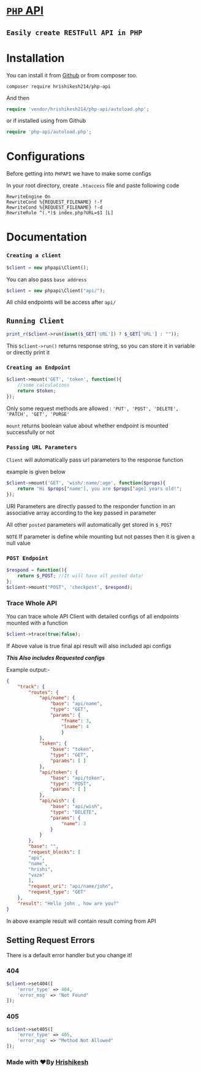 # [`PHP` API](https://github.com/hrishikesh214/php-api)
## ```Easily create RESTFull API in PHP```

# Installation
You can install it from [Github](https://github.com/hrishikesh214/php-api) or from composer too.
```apacheconf
composer require hrishikesh214/php-api
```
And then
```php
require 'vendor/hrishikesh214/php-api/autoload.php';
```
or if installed using from Github
```php
require 'php-api/autoload.php';
```

# Configurations
Before getting into `PHPAPI` we have to make some configs

In your root directory, create `.htaccess` file and paste following code
```apacheconf
RewriteEngine On
RewriteCond %{REQUEST_FILENAME} !-f
RewriteCond %{REQUEST_FILENAME} !-d
RewriteRule ^(.*)$ index.php?URL=$1 [L]
```

# Documentation
### `Creating a client`
```php
$client = new phpapi\Client();
```
You can also pass `base address`
```php
$client = new phpapi\Client("api/");
```
All child endpoints will be access after `api/`

## `Running Client`
```php
print_r($client->run(isset($_GET['URL']) ? $_GET['URL'] : ""));
```

This `$client->run()` returns response string, so you can store it in variable or directly print it

### `Creating an Endpoint`
```php
$client->mount('GET', 'token', function(){
    //some calculations
    return $token;
});
```
Only some request methods are allowed : `'PUT', 'POST', 'DELETE', 'PATCH', 'GET', 'PURGE'`

`mount` returns boolean value about whether endpoint is mounted successfully or not

### `Passing URL Parameters`

`Client` will automatically pass url parameters to the response function

example is given below
```php
$client->mount('GET', 'wish/:name/:age', function($props){
    return "Hi $props['name'], you are $props['age] years old!";
});
 ```
URI Parameters are directly passed to the responder function in an associative array according to the key passed in parameter

All other `posted` parameters will automatically get stored in `$_POST`

`NOTE` If parameter is define while mounting but not passes then it is given a null value 

### `POST Endpoint`
```php
$respond = function(){
    return $_POST; //It will have all posted data!
};
$client->mount("POST", 'checkpost', $respond);
```

### Trace Whole API
You can trace whole API Client with detailed configs of all endpoints mounted with a function
```php
$client->trace(true|false);
```
If Above value is true final api result will also included api configs

_**This Also includes Requested configs**_

Example output:- 
```json
{
    "track": {
        "routes": {
            "api/name": {
                "base": "api/name",
                "type": "GET",
                "params": {
                    "fname": 3,
                    "lname": 4
                    }
            },
            "token": {
                "base": "token",
                "type": "GET",
                "params": [ ]
            },
            "api/token": {
                "base": "api/token",
                "type": "POST",
                "params": [ ]
            },
            "api/wish": {
                "base": "api/wish",
                "type": "DELETE",
                "params": {
                    "name": 3
                }
            }
        },
        "base": "",
        "request_blocks": [
        "api",
        "name",
        "hrishi",
        "vaze"
        ],
        "request_uri": "api/name/john",
        "request_type": "GET"
    },
    "result": "Hello john , how are you?"
}
```

In above example result will contain result coming from API

## Setting Request Errors
There is a default error handler but you change it!
### 404

```php
$client->set404([
    'error_type' => 404,
    'error_msg' => "Not Found"
]);
```

### 405

```php
$client->set405([
    'error_type' => 405,
    'error_msg' => "Method Not Allowed"
]);
```


### Made with ❤️By [Hrishikesh](https://github.com/hrishikesh214)